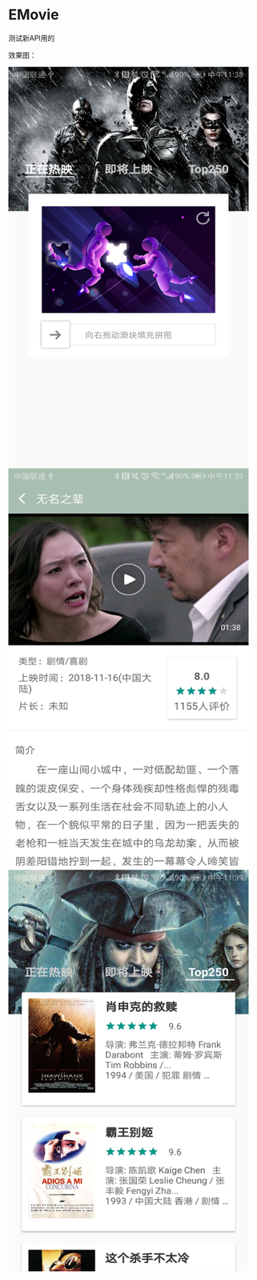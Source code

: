 # EMovie  
测试新API用的

效果图：

<img src="https://raw.githubusercontent.com/corlewang/EMovie/master/Screenshot1.jpg" width = "480" height = "800"  align=center />  
<img src="https://raw.githubusercontent.com/corlewang/EMovie/master/Screenshot2.jpg" width = "480" height = "800"  align=center />  
<img src="https://raw.githubusercontent.com/corlewang/EMovie/master/Screenshot3.jpg" width = "480" height = "800"  align=center />  
